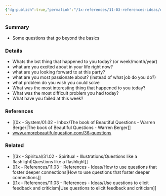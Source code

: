 ```yaml
---
{"dg-publish":true,"permalink":"/1x-references/11-03-references-ideas/questions-that-lead-to-deeper-conversations/","title":"Questions that lead to deeper conversations","dgShowBacklinks":false}
---
```



### Summary
- Some questions that go beyond the basics

### Details
- Whats the bst thing that happened to you today? (or week/month/year)
- what are you excited about in your life right now?
- what are you looking forward to at this party?
- what are you most passionate about? (instead of what job do you do?)
- what problem do you wish you could solve
- What was the most interesting thing that happened to you today?
- What was the most difficult problem you had today?
- What have you failed at this week?

### References
- [[0x - System/01.02 - Inbox/The book of Beautiful Questions - Warren Berger\|The book of Beautiful Questions - Warren Berger]]
-  www.amorebeautifulquestion.com/36-questions

### Related
- [[3x - Spiritual/31.02 - Spiritual - Illustrations/Questions like a flashlight\|Questions like a flashlight]]
- [[1x - References/11.03 - References - Ideas/How to use questions that foster deeper connections\|How to use questions that foster deeper connections]]
- [[1x - References/11.03 - References - Ideas/Use questions to elicit feedback and criticism\|Use questions to elicit feedback and criticism]]